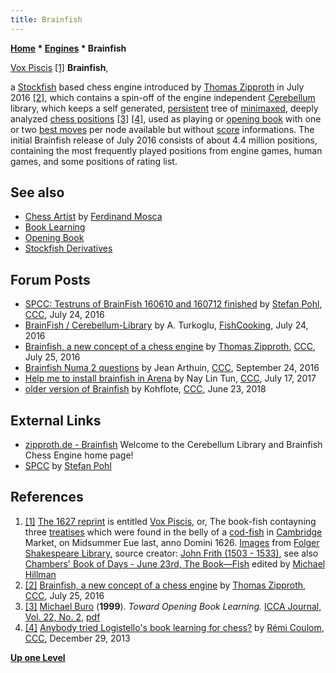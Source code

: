 ```yaml
---
title: Brainfish
---
```

**[Home](Home "Home") * [Engines](Engines "Engines") * Brainfish**

[](http://luna.folger.edu/luna/servlet/detail/FOLGERCM1~6~6~965977~166526:Vox-piscis--or,-The-book-fishcontay?qvq=w4s:/what%2FVox%2Bpiscis%25253A%2Bor%25252C%2BThe%2Bbook-fishcontayning%2Bthree%2Btreatises%2Bwhich%2Bwere%2Bfound%2Bin%2Bthe%2Bbelly%2Bof%2Ba%2Bcod-fish%2Bin%2BCambridge%2BMarket%25252C%2Bon%2BMidsummer%2BEue%2Blast%25252C%2Banno%2BDomini%2B1626.;q:Call_Number%3D%22STC%2B11395%22&mi=0&trs=1#) [Vox Piscis](https://en.wikipedia.org/wiki/Vox_Piscis) <a id="cite-note-1" href="#cite-ref-1">[1]</a>
**Brainfish**,

a [Stockfish](Stockfish "Stockfish") based chess engine introduced by [Thomas Zipproth](index.php?title=Thomas_Zipproth&action=edit&redlink=1 "Thomas Zipproth (page does not exist)") in July 2016 <a id="cite-note-2" href="#cite-ref-2">[2]</a>,
which contains a spin-off of the engine independent [Cerebellum](index.php?title=Cerebellum&action=edit&redlink=1 "Cerebellum (page does not exist)") library, which keeps a self generated,
[persistent](<https://en.wikipedia.org/wiki/Persistence_(computer_science)>) tree of [minimaxed](Minimax "Minimax"), deeply analyzed [chess positions](Chess_Position "Chess Position") <a id="cite-note-3" href="#cite-ref-3">[3]</a>
<a id="cite-note-4" href="#cite-ref-4">[4]</a>,
used as playing or [opening book](Opening_Book "Opening Book") with one or two [best moves](Best_Move "Best Move") per node available but without [score](Score "Score") informations.
The initial Brainfish release of July 2016 consists of about 4.4 million positions, containing the most frequently played positions from engine games, human games, and some positions of rating list.

## See also

- [Chess Artist](Ferdinand_Mosca#ChessArtist "Ferdinand Mosca") by [Ferdinand Mosca](Ferdinand_Mosca "Ferdinand Mosca")
- [Book Learning](Book_Learning "Book Learning")
- [Opening Book](Opening_Book "Opening Book")
- [Stockfish Derivatives](Stockfish#Derivatives "Stockfish")

## Forum Posts

- [SPCC: Testruns of BrainFish 160610 and 160712 finished](http://www.talkchess.com/forum/viewtopic.php?t=60925) by [Stefan Pohl](index.php?title=Stefan_Pohl&action=edit&redlink=1 "Stefan Pohl (page does not exist)"), [CCC](CCC "CCC"), July 24, 2016
- [BrainFish / Cerebellum-Library](https://groups.google.com/d/msg/fishcooking/rBGpBJG1nxM/5kj2I1hIBAAJ) by A. Turkoglu, [FishCooking](Computer_Chess_Forums "Computer Chess Forums"), July 24, 2016
- [Brainfish, a new concept of a chess engine](http://www.talkchess.com/forum/viewtopic.php?t=60934) by [Thomas Zipproth](index.php?title=Thomas_Zipproth&action=edit&redlink=1 "Thomas Zipproth (page does not exist)"), [CCC](CCC "CCC"), July 25, 2016
- [Brainfish Numa 2 questions](http://www.talkchess.com/forum/viewtopic.php?t=61521) by Jean Arthuin, [CCC](CCC "CCC"), September 24, 2016
- [Help me to install brainfish in Arena](http://www.talkchess.com/forum3/viewtopic.php?f=2&t=64636) by Nay Lin Tun, [CCC](CCC "CCC"), July 17, 2017
- [older version of Brainfish](http://www.talkchess.com/forum3/viewtopic.php?f=2&t=67801) by Kohflote, [CCC](CCC "CCC"), June 23, 2018

## External Links

- [zipproth.de - Brainfish](https://zipproth.de/) Welcome to the Cerebellum Library and Brainfish Chess Engine home page!
- [SPCC](http://spcc.beepworld.de/index.htm) by [Stefan Pohl](index.php?title=Stefan_Pohl&action=edit&redlink=1 "Stefan Pohl (page does not exist)")

## References

1. <a id="cite-ref-1" href="#cite-note-1">[1]</a> [The 1627 reprint](http://luna.folger.edu/luna/servlet/detail/FOLGERCM1~6~6~965977~166526:Vox-piscis--or,-The-book-fishcontay?qvq=q:Call_Number%3D%22STC%2B11395%22&mi=5&trs=6) is entitled [Vox Piscis](https://en.wikipedia.org/wiki/Vox_Piscis), or, The book-fish contayning three [treatises](https://en.wikipedia.org/wiki/Treatise) which were found in the belly of a [cod-fish](https://en.wikipedia.org/wiki/Cod) in [Cambridge](https://en.wikipedia.org/wiki/Cambridge) Market, on Midsummer Eue last, anno Domini 1626. [Images](http://luna.folger.edu/luna/servlet/view/search?q=Call_Number%3D%22STC+11395%22) from [Folger Shakespeare Library](https://en.wikipedia.org/wiki/Folger_Shakespeare_Library), source creator: [John Frith (1503 - 1533)](https://en.wikipedia.org/wiki/John_Frith), see also [Chambers' Book of Days - June 23rd, The Book—Fish](http://www.thebookofdays.com/months/june/23.htm) edited by [Michael Hillman](http://www.thebookofdays.com/staff.htm)
1. <a id="cite-ref-2" href="#cite-note-2">[2]</a> [Brainfish, a new concept of a chess engine](http://www.talkchess.com/forum/viewtopic.php?t=60934) by [Thomas Zipproth](index.php?title=Thomas_Zipproth&action=edit&redlink=1 "Thomas Zipproth (page does not exist)"), [CCC](CCC "CCC"), July 25, 2016
1. <a id="cite-ref-3" href="#cite-note-3">[3]</a> [Michael Buro](Michael_Buro "Michael Buro") (**1999**). *Toward Opening Book Learning.* [ICCA Journal, Vol. 22, No. 2](ICGA_Journal#22_2 "ICGA Journal"), [pdf](https://skatgame.net/mburo/ps/book.pdf)
1. <a id="cite-ref-4" href="#cite-note-4">[4]</a> [Anybody tried Logistello's book learning for chess?](http://www.talkchess.com/forum/viewtopic.php?t=50680) by [Rémi Coulom](R%C3%A9mi_Coulom "Rémi Coulom"), [CCC](CCC "CCC"), December 29, 2013

**[Up one Level](Engines "Engines")**

